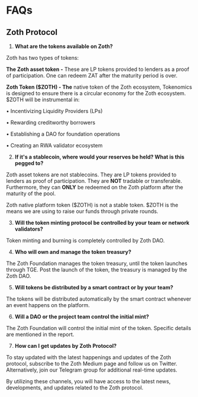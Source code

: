 # FAQs

## Zoth Protocol

1. **What are the tokens available on Zoth?**

Zoth has two types of tokens:

**The Zoth asset token -** These are LP tokens provided to lenders as a proof of participation. One can redeem ZAT after the maturity period is over.&#x20;

**Zoth Token ($ZOTH) - The** native token of the Zoth ecosystem, Tokenomics is designed to ensure there is a circular economy for the Zoth ecosystem. $ZOTH will be instrumental in:

• Incentivizing Liquidity Providers (LPs)

• Rewarding creditworthy borrowers

• Establishing a DAO for foundation operations

• Creating an RWA validator ecosystem

2. &#x20;**If it's a stablecoin, where would your reserves be held? What is this pegged to?**

Zoth asset tokens are not stablecoins. They are LP tokens provided to lenders as proof of participation. They are **NOT** tradable or transferable. Furthermore, they can **ONLY** be redeemed on the Zoth platform after the maturity of the pool.

Zoth native platform token ($ZOTH) is not a stable token. $ZOTH is the means we are using to raise our funds through private rounds.

3. **Will the token minting protocol be controlled by your team or network validators?**

Token minting and burning is completely controlled by Zoth DAO.

4. **Who will own and manage the token treasury?**

The Zoth Foundation manages the token treasury, until the token launches through TGE. Post the launch of the token, the treasury is managed by the Zoth DAO.

5. **Will tokens be distributed by a smart contract or by your team?**

The tokens will be distributed automatically by the smart contract whenever an event happens on the platform.

6. **Will a DAO or the project team control the initial mint?**

The Zoth Foundation will control the initial mint of the token. Specific details are mentioned in the report.

7. **How can I get updates by Zoth Protocol?**

To stay updated with the latest happenings and updates of the Zoth protocol, subscribe to the Zoth Medium page and follow us on Twitter. Alternatively, join our Telegram group for additional real-time updates.

By utilizing these channels, you will have access to the latest news, developments, and updates related to the Zoth protocol.
